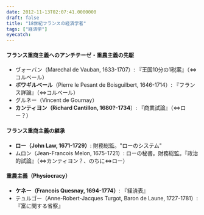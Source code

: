 ```yaml
---
date: 2012-11-13T02:07:41.0000000
draft: false
title: "18世紀フランスの経済学者"
tags: ["経済学"]
eyecatch: 
---
```


<div class="section">
<h4>フランス重商主義へのアンチテーゼ・重農主義の先駆</h4>

<ul>
<li>ヴォーバン（Marechal de Vauban, 1633-1707）: 『王国10分の1税案』（⇔コルベール）</li>
<li><strong>ボワギルベール</strong>（Pierre le Pesant de Boisguilbert, 1646-1714）: 『フランス詳論』（⇔コルベール）</li>
<li>グルネー（Vincent de Gournay）</li>
<li><strong>カンティヨン（Richard Cantillon, 1680?-1734</strong>）: 『商業試論』（⇔ロー？）</li>
</ul>
</div>
<div class="section">
<h4>フランス重商主義の継承</h4>

<ul>
<li><strong>ロー（John Law, 1671-1729）</strong>: 財務総監。"ローのシステム"</li>
<li>ムロン（Jean-Francois Melon, 1675-1721）: ローの秘書。財務総監。『政治的試論』（⇔カンティヨン？、のちに⇔ロー）</li>
</ul>
</div>
<div class="section">
<h4>重農主義（Physiocracy）</h4>

<ul>
<li><strong>ケネー（Francois Quesnay, 1694-1774）</strong>: 『経済表』</li>
<li>テュルゴー（Anne-Robert-Jacques Turgot, Baron de Laune, 1727-1781）: 『富に関する省察』</li>
</ul>
</div>